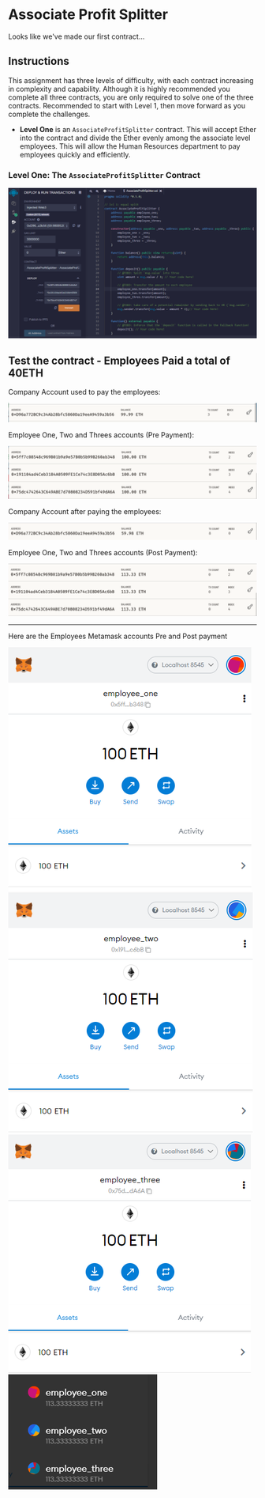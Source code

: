 # Associate Profit Splitter
Looks like we've made our first contract...

## Instructions

This assignment has three levels of difficulty, with each contract increasing in complexity and capability. Although it is highly recommended you complete all three contracts, you are only required to solve one of the three contracts. Recommended to start with Level 1, then move forward as you complete the challenges.

* **Level One** is an `AssociateProfitSplitter` contract. This will accept Ether into the contract and divide the Ether evenly among the associate level employees. This will allow the Human Resources department to pay employees quickly and efficiently.

### Level One: The `AssociateProfitSplitter` Contract

![associate_profit_splitter](images/associate_profit_splitter.png)




## Test the contract - Employees Paid a total of 40ETH

Company Account used to pay the employees:

![](images/paying_account.png)

Employee One, Two and Threes accounts (Pre Payment):

![pre_payment](images/employee_accounts_initial.png)

Company Account after paying the employees:

![](images/paying_account_paid.png)

Employee One, Two and Threes accounts (Post Payment):

![paid](images/employee_accounts_paid.png)

___
Here are the Employees Metamask accounts Pre and Post payment

![paid](images/employee_one.png)
![paid](images/employee_two.png)
![paid](images/employee_three.png)
![paid](images/employees_paid.png)